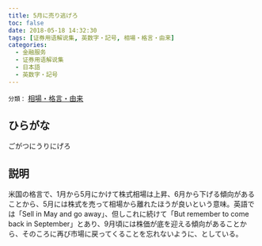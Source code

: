 ```yaml
---
title: 5月に売り逃げろ
toc: false
date: 2018-05-18 14:32:30
tags: [证券用语解说集, 英数字・記号, 相場・格言・由来]
categories:
  - 金融服务
  - 证券用语解说集
  - 日本語
  - 英数字・記号
---
```


`分類：` [相場・格言・由来](/tags/相場・格言・由来/)

## ひらがな

ごがつにうりにげろ

## 説明

米国の格言で、1月から5月にかけて株式相場は上昇、6月から下げる傾向があることから、5月には株式を売って相場から離れたほうが良いという意味。英語では「Sell in May and go away」、但しこれに続けて「But remember to come back in September」とあり、9月頃には株価が底を迎える傾向があることから、そのころに再び市場に戻ってくることを忘れないように、としている。
